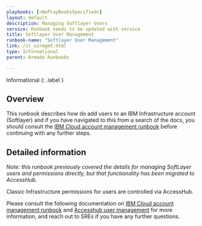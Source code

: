 ```yaml
---
playbooks: [<NoPlayBooksSpecified>]
layout: default
description: Managing Softlayer Users
service: Runbook needs to be updated with service
title: Softlayer User Management
runbook-name: "Softlayer User Management"
link: /sl_usrmgmt.html
type: Informational
parent: Armada Runbooks

---
```


Informational
{: .label }

## Overview

This runbook describes how do add users to an IBM Infrastructure account (Softlayer) and if you have navigated to this from a search of the docs, you should consult the [IBM Cloud account management runbook](./ibmcloud_account_management.html) before continuing with any further steps.

## Detailed information

_Note: this runbook previously covered the details for managing SoftLayer users and permissions directly, but that functionality has been migrated to AccessHub._

Classic Infrastructure permissions for users are controlled via AccessHub.

Please consult the following documentation on [IBM Cloud account management runbook](https://pages.github.ibm.com/alchemy-conductors/documentation-pages/docs/runbooks/ibmcloud_account_management.html) and [Accesshub user management](https://pages.github.ibm.com/alchemy-conductors/documentation-pages/docs/process/access_control_using_accesshub.html) for more information, and reach out to SREs if you have any further questions.
